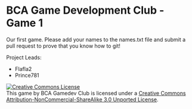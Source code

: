 BCA Game Development Club - Game 1
============

Our first game.  Please add your names to the names.txt file and submit a pull request to prove that you know how to git!

Project Leads:
- Flafla2
- Prince781

<a rel="license" href="http://creativecommons.org/licenses/by-nc-sa/3.0/deed.en_US"><img alt="Creative Commons License" style="border-width:0" src="http://i.creativecommons.org/l/by-nc-sa/3.0/88x31.png" /></a><br /><span xmlns:dct="http://purl.org/dc/terms/" property="dct:title">This game</span> by <span xmlns:cc="http://creativecommons.org/ns#" property="cc:attributionName">BCA Gamedev Club</span> is licensed under a <a rel="license" href="http://creativecommons.org/licenses/by-nc-sa/3.0/deed.en_US">Creative Commons Attribution-NonCommercial-ShareAlike 3.0 Unported License</a>.
